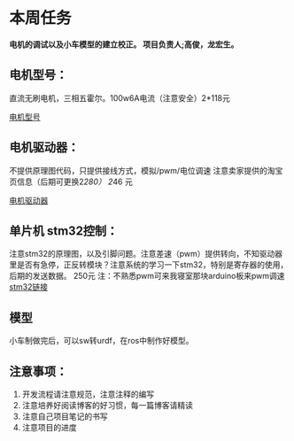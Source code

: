﻿# 本周任务

**电机的调试以及小车模型的建立校正。
项目负责人;高俊，龙宏生。**
## 电机型号：
直流无刷电机，三相五霍尔。100w6A电流（注意安全）2*118元

[电机型号](https://item.taobao.com/item.htm?spm=a230r.1.14.30.3c8f62d0JOuXSm&id=573268079845&ns=1&abbucket=11#detail)
## 电机驱动器：
不提供原理图代码，只提供接线方式，模拟/pwm/电位调速 注意卖家提供的淘宝页信息（后期可更换2*280）       2*46 元

[电机驱动器](https://item.taobao.com/item.htm?spm=a230r.1.14.154.241e3a82ss7VLk&id=534792853206&ns=1&abbucket=11#detail)
## 单片机 stm32控制：
注意stm32的原理图，以及引脚问题。注意差速（pwm）提供转向，不知驱动器里是否有急停，正反转模块？注意系统的学习一下stm32，特别是寄存器的使用，后期的发送数据。 250元
注：不熟悉pwm可来我寝室那块arduino板来pwm调速
[stm32链接](https://s.taobao.com/search?ie=utf8&initiative_id=staobaoz_20190413&stats_click=search_radio_all:1&js=1&imgfile=&q=stm32f103&suggest=history_1&_input_charset=utf-8&wq=stm&suggest_query=stm&source=suggest)
## 模型
小车制做完后，可以sw转urdf，在ros中制作好模型。
## 注意事项：
1.	开发流程请注意规范，注意注释的编写
2.	注意培养好阅读博客的好习惯，每一篇博客请精读
3.	注意自己项目笔记的书写
4.	注意项目的进度 

